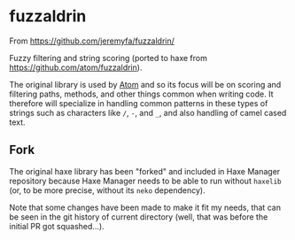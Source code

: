 # fuzzaldrin

From https://github.com/jeremyfa/fuzzaldrin/

Fuzzy filtering and string scoring (ported to haxe from https://github.com/atom/fuzzaldrin).

The original library is used by [Atom](http://atom.io) and so its focus will be on
scoring and filtering paths, methods, and other things common when writing code.
It therefore will specialize in handling common patterns in these types of
strings such as characters like `/`, `-`, and `_`, and also handling of
camel cased text.

## Fork

The original haxe library has been "forked" and included in Haxe Manager
repository because Haxe Manager needs to be able to run without `haxelib` (or,
to be more precise, without its `neko` dependency).

Note that some changes have been made to make it fit my needs, that can be seen
in the git history of current directory (well, that was before the initial PR got
squashed...).

